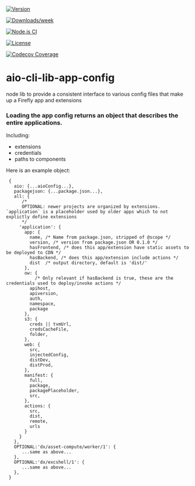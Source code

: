 <!--
Copyright 2021 Adobe. All rights reserved.
This file is licensed to you under the Apache License, Version 2.0 (the "License");
you may not use this file except in compliance with the License. You may obtain a copy
of the License at http://www.apache.org/licenses/LICENSE-2.0

Unless required by applicable law or agreed to in writing, software distributed under
the License is distributed on an "AS IS" BASIS, WITHOUT WARRANTIES OR REPRESENTATIONS
OF ANY KIND, either express or implied. See the License for the specific language
governing permissions and limitations under the License.
-->

[![Version](https://img.shields.io/npm/v/@adobe/aio-cli-lib-app-config.svg)](https://npmjs.org/package/@adobe/aio-cli-lib-app-config)

[![Downloads/week](https://img.shields.io/npm/dw/@adobe/aio-cli-lib-app-config.svg)](https://npmjs.org/package/@adobe/aio-cli-lib-app-config)

[![Node.js CI](https://github.com/adobe/aio-cli-lib-app-config/actions/workflows/node.js.yml/badge.svg)](https://github.com/adobe/aio-cli-lib-app-config/actions/workflows/node.js.yml)

[![License](https://img.shields.io/badge/License-Apache%202.0-blue.svg)](https://opensource.org/licenses/Apache-2.0)

[![Codecov Coverage](https://img.shields.io/codecov/c/github/adobe/aio-cli-lib-app-config/master.svg?style=flat-square)](https://codecov.io/gh/adobe/aio-cli-lib-app-config/)


# aio-cli-lib-app-config

node lib to provide a consistent interface to various config files that make up a Firefly app and extensions

### Loading the app config returns an object that describes the entire applications. 
Including:

- extensions
- credentials
- paths to components

Here is an example object:

```
 {
   aio: {...aioConfig...},
   packagejson: {...package.json...},
   all: {
      /*
      OPTIONAL: newer projects are organized by extensions. `application` is a placeholder used by older apps which to not explictly define extensions
      */
     'application': {
       app: {
         name, /* Name from package.json, stripped of @scope */
         version, /* version from package.json OR 0.1.0 */
         hasFrontend, /* does this app/extension have static assets to be deployed to CDN */
         hasBackend, /* does this app/extension include actions */
         dist  /* output directory, default is 'dist/'
       },
       ow: {
           /* Only relevant if hasBackend is true, these are the credentials used to deploy/invoke actions */
         apihost,
         apiversion,
         auth,
         namespace,
         package
       },
       s3: {
         creds || tvmUrl,
         credsCacheFile,
         folder,
       },
       web: {
         src,
         injectedConfig,
         distDev,
         distProd,
       },
       manifest: {
         full,
         package,
         packagePlaceholder,
         src,
       },
       actions: {
         src,
         dist,
         remote,
         urls
       }
     }
   },
   OPTIONAL:'dx/asset-compute/worker/1': {
      ...same as above...
   },
   OPTIONAL:'dx/excshell/1': {
      ...same as above...
   },
 }
```
